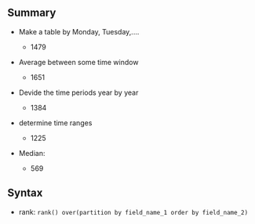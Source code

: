 ## Summary



- Make a table by Monday, Tuesday,....
  - 1479
  
  
- Average between some time window
  - 1651
  
- Devide the time periods year by year
  - 1384
  

- determine time ranges 
  - 1225


- Median:
  - 569
 
 
 
 
 ## Syntax
 
 - rank: 
```rank() over(partition by field_name_1 order by field_name_2)```
